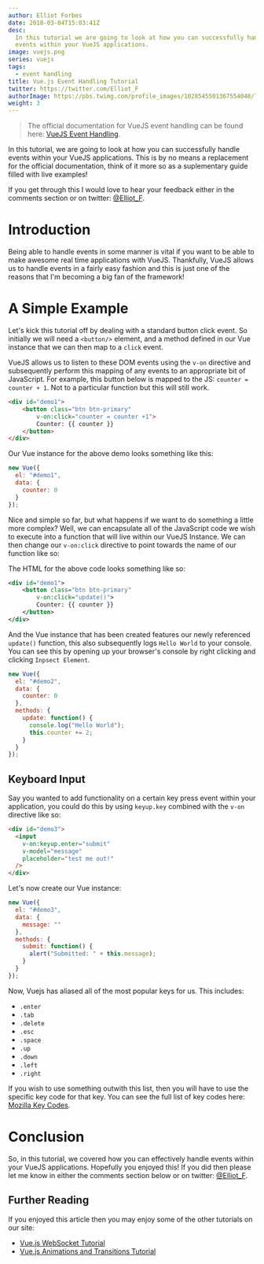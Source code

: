 ```yaml
---
author: Elliot Forbes
date: 2018-03-04T15:03:41Z
desc:
  In this tutorial we are going to look at how you can successfully handle
  events within your VueJS applications.
image: vuejs.png
series: vuejs
tags:
  - event handling
title: Vue.js Event Handling Tutorial
twitter: https://twitter.com/Elliot_F
authorImage: https://pbs.twimg.com/profile_images/1028545501367554048/lzr43cQv_400x400.jpg
weight: 3
---
```


<!-- TODO: Need to validate this with interactive elements now removed -->

> The official documentation for VueJS event handling can be found here:
> [VueJS Event Handling](https://vuejs.org/v2/guide/events.html).

In this tutorial, we are going to look at how you can successfully handle events
within your VueJS applications. This is by no means a replacement for the
official documentation, think of it more so as a suplementary guide filled with
live examples!

If you get through this I would love to hear your feedback either in the
comments section or on twitter: [@Elliot_F](https://twitter.com/Elliot_F).

# Introduction

Being able to handle events in some manner is vital if you want to be able to
make awesome real time applications with VueJS. Thankfully, VueJS allows us to
handle events in a fairly easy fashion and this is just one of the reasons that
I'm becoming a big fan of the framework!

# A Simple Example

Let's kick this tutorial off by dealing with a standard button click event. So
initially we will need a `<button/>` element, and a method defined in our Vue
instance that we can then map to a `click` event.

VueJS allows us to listen to these DOM events using the `v-on` directive and
subsequently perform this mapping of any events to an appropriate bit of
JavaScript. For example, this button below is mapped to the JS:
`counter = counter + 1`. Not to a particular function but this will still work.


```html
<div id="demo1">
    <button class="btn btn-primary"
        v-on:click="counter = counter +1">
        Counter: {{ counter }}
    </button>
</div>
```

Our Vue instance for the above demo looks something like this:

```js
new Vue({
  el: "#demo1",
  data: {
    counter: 0
  }
});
```

Nice and simple so far, but what happens if we want to do something a little
more complex? Well, we can encapsulate all of the JavaScript code we wish to
execute into a function that will live within our VueJS Instance. We can then
change our `v-on:click` directive to point towards the name of our function like
so:

The HTML for the above code looks something like so:

```xml
<div id="demo1">
    <button class="btn btn-primary"
        v-on:click="update()">
        Counter: {{ counter }}
    </button>
</div>
```

And the Vue instance that has been created features our newly referenced
`update()` function, this also subsequently logs `Hello World` to your console.
You can see this by opening up your browser's console by right clicking and
clicking `Inpsect Element`.

```js
new Vue({
  el: "#demo2",
  data: {
    counter: 0
  },
  methods: {
    update: function() {
      console.log("Hello World");
      this.counter += 2;
    }
  }
});
```

## Keyboard Input

Say you wanted to add functionality on a certain key press event within your
application, you could do this by using `keyup.key` combined with the `v-on`
directive like so:

```html
<div id="demo3">
  <input
    v-on:keyup.enter="submit"
    v-model="message"
    placeholder="test me out!"
  />
</div>
```

Let's now create our Vue instance:

```js
new Vue({
  el: "#demo3",
  data: {
    message: ""
  },
  methods: {
    submit: function() {
      alert("Submitted: " + this.message);
    }
  }
});
```

Now, Vuejs has aliased all of the most popular keys for us. This includes:

- `.enter`
- `.tab`
- `.delete`
- `.esc`
- `.space`
- `.up`
- `.down`
- `.left`
- `.right`

If you wish to use something outwith this list, then you will have to use the
specific key code for that key. You can see the full list of key codes here:
[Mozilla Key Codes](https://developer.mozilla.org/en-US/docs/Web/API/KeyboardEvent/keyCode).


# Conclusion

So, in this tutorial, we covered how you can effectively handle events within
your VueJS applications. Hopefully you enjoyed this! If you did then please let
me know in either the comments section below or on twitter:
[@Elliot_F](https://twitter.com/Elliot_F).

## Further Reading

If you enjoyed this article then you may enjoy some of the other tutorials on our site:

* [Vue.js WebSocket Tutorial](/javascript/vuejs/vuejs-websocket-tutorial/)
* [Vue.js Animations and Transitions Tutorial](/javascript/vuejs/vuejs-transitions-animations-tutorial/)